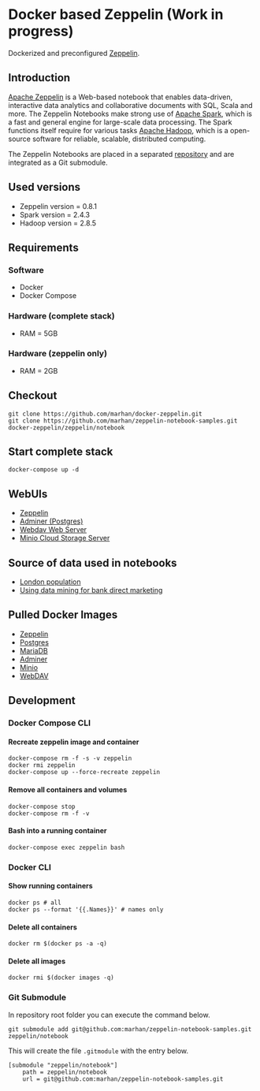 # Docker based Zeppelin (Work in progress)

Dockerized and preconfigured [Zeppelin](https://zeppelin.apache.org/docs/0.8.1/setup/deployment/docker.html).

## Introduction

[Apache Zeppelin](http://zeppelin.apache.org/) is a Web-based notebook that enables data-driven, 
interactive data analytics and collaborative documents with SQL, Scala and more. 
The Zeppelin Notebooks make strong use of [Apache Spark](https://spark.apache.org), which is a fast and general engine for large-scale data processing. 
The Spark functions itself require for various tasks [Apache Hadoop](https://hadoop.apache.org/), which is a open-source software for reliable, scalable, distributed computing.

The Zeppelin Notebooks are placed in a separated [repository](https://github.com/marhan/zeppelin-notebook-samples) and are integrated as a Git submodule.

## Used versions

- Zeppelin version = 0.8.1
- Spark version = 2.4.3
- Hadoop version = 2.8.5

## Requirements

### Software
- Docker
- Docker Compose

### Hardware (complete stack)
- RAM = 5GB

### Hardware (zeppelin only)  
- RAM = 2GB

## Checkout

    git clone https://github.com/marhan/docker-zeppelin.git
    git clone https://github.com/marhan/zeppelin-notebook-samples.git docker-zeppelin/zeppelin/notebook
    
## Start complete stack

    docker-compose up -d
    
## WebUIs

* [Zeppelin](http://localhost:10000) 
* [Adminer (Postgres)](http://localhost:10002) 
* [Webdav Web Server](http://localhost:10003) 
* [Minio Cloud Storage Server](http://localhost:10004) 

## Source of data used in notebooks

- [London population](https://github.com/datasets/london-population)
- [Using data mining for bank direct marketing](http://repositorium.sdum.uminho.pt/handle/1822/14838)
    
## Pulled Docker Images

- [Zeppelin](https://hub.docker.com/r/apache/zeppelin)
- [Postgres](https://hub.docker.com/_/postgres)
- [MariaDB](https://hub.docker.com/_/mariadb)
- [Adminer](https://hub.docker.com/_/adminer/)
- [Minio](https://hub.docker.com/r/minio/minio/)
- [WebDAV](https://hub.docker.com/r/bytemark/webdav/)

## Development

### Docker Compose CLI

#### Recreate zeppelin image and container
    
    docker-compose rm -f -s -v zeppelin
    docker rmi zeppelin    
    docker-compose up --force-recreate zeppelin
    
#### Remove all containers and volumes

    docker-compose stop
    docker-compose rm -f -v
    
#### Bash into a running container

    docker-compose exec zeppelin bash
    
### Docker CLI

#### Show running containers

    docker ps # all
    docker ps --format '{{.Names}}' # names only
    
#### Delete all containers

    docker rm $(docker ps -a -q)
    
#### Delete all images

    docker rmi $(docker images -q)
    
### Git Submodule

In repository root folder you can execute the command below.

    git submodule add git@github.com:marhan/zeppelin-notebook-samples.git zeppelin/notebook
    
This will create the file `.gitmodule` with the entry below. 

    [submodule "zeppelin/notebook"]
	    path = zeppelin/notebook
	    url = git@github.com:marhan/zeppelin-notebook-samples.git

